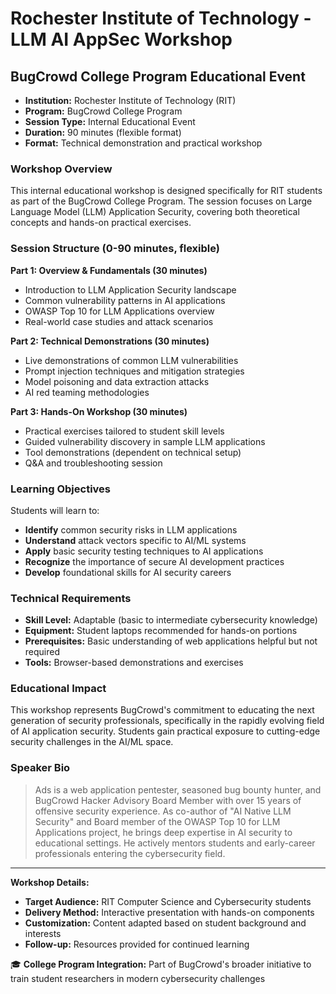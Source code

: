 # Rochester Institute of Technology - LLM AI AppSec Workshop

## BugCrowd College Program Educational Event

- **Institution:** Rochester Institute of Technology (RIT)
- **Program:** BugCrowd College Program
- **Session Type:** Internal Educational Event
- **Duration:** 90 minutes (flexible format)
- **Format:** Technical demonstration and practical workshop

### Workshop Overview

This internal educational workshop is designed specifically for RIT students as part of the BugCrowd College Program. The session focuses on Large Language Model (LLM) Application Security, covering both theoretical concepts and hands-on practical exercises.

### Session Structure (0-90 minutes, flexible)

**Part 1: Overview & Fundamentals (30 minutes)**
- Introduction to LLM Application Security landscape
- Common vulnerability patterns in AI applications
- OWASP Top 10 for LLM Applications overview
- Real-world case studies and attack scenarios

**Part 2: Technical Demonstrations (30 minutes)**
- Live demonstrations of common LLM vulnerabilities
- Prompt injection techniques and mitigation strategies
- Model poisoning and data extraction attacks
- AI red teaming methodologies

**Part 3: Hands-On Workshop (30 minutes)**
- Practical exercises tailored to student skill levels
- Guided vulnerability discovery in sample LLM applications
- Tool demonstrations (dependent on technical setup)
- Q&A and troubleshooting session

### Learning Objectives

Students will learn to:
- **Identify** common security risks in LLM applications
- **Understand** attack vectors specific to AI/ML systems
- **Apply** basic security testing techniques to AI applications
- **Recognize** the importance of secure AI development practices
- **Develop** foundational skills for AI security careers

### Technical Requirements

- **Skill Level:** Adaptable (basic to intermediate cybersecurity knowledge)
- **Equipment:** Student laptops recommended for hands-on portions
- **Prerequisites:** Basic understanding of web applications helpful but not required
- **Tools:** Browser-based demonstrations and exercises

### Educational Impact

This workshop represents BugCrowd's commitment to educating the next generation of security professionals, specifically in the rapidly evolving field of AI application security. Students gain practical exposure to cutting-edge security challenges in the AI/ML space.

### Speaker Bio

> Ads is a web application pentester, seasoned bug bounty hunter, and BugCrowd Hacker Advisory Board Member with over 15 years of offensive security experience. As co-author of "AI Native LLM Security" and Board member of the OWASP Top 10 for LLM Applications project, he brings deep expertise in AI security to educational settings. He actively mentors students and early-career professionals entering the cybersecurity field.

---

**Workshop Details:**
- **Target Audience:** RIT Computer Science and Cybersecurity students
- **Delivery Method:** Interactive presentation with hands-on components
- **Customization:** Content adapted based on student background and interests
- **Follow-up:** Resources provided for continued learning

🎓 **College Program Integration:** Part of BugCrowd's broader initiative to train student researchers in modern cybersecurity challenges